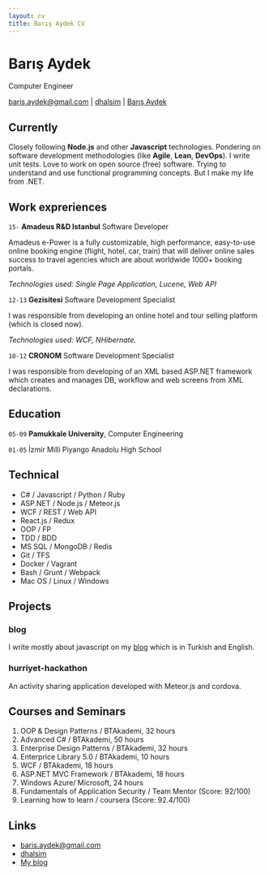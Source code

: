 ```yaml
---
layout: cv
title: Barış Aydek CV
---
```

# Barış Aydek
Computer Engineer

<div id="webaddress">
<a href="mailto:baris.aydek@gmail.com">baris.aydek@gmail.com</a>
|
<i class="fa fa-github"></i> <a href="http://github.com/dhalsim">dhalsim</a>
|
<i class="fa fa-linkedin"></i> <a href="https://www.linkedin.com/in/baris-aydek-39352325">Barış Aydek</a>
</div>

## Currently

Closely following **Node.js** and other **Javascript** technologies. Pondering on software development methodologies (like **Agile**, **Lean**, **DevOps**). I write unit tests. Love to work on open source (free) software. Trying to understand and use functional programming concepts. But I make my life from .NET.

## Work expreriences

`15-`
**Amadeus R&D Istanbul** Software Developer

Amadeus e-Power is a fully customizable, high performance, easy-to-use online booking engine (flight, hotel, car, train) that will deliver online sales success to travel agencies which are about worldwide 1000+ booking portals.

*Technologies used: Single Page Application, Lucene, Web API*

`12-13`
**Gezisitesi** Software Development Specialist

I was responsible from developing an online hotel and tour selling platform (which is closed now).

*Technologies used: WCF, NHibernate.*

`10-12`
**CRONOM** Software Development Specialist

I was responsible from developing of an XML based ASP.NET framework which creates and manages DB, workflow and web screens from XML declarations.

## Education

`05-09`
**Pamukkale University**, Computer Engineering

`01-05`
İzmir Milli Piyango Anadolu High School

## Technical

* C# / Javascript / Python / Ruby
* ASP.NET / Node.js / Meteor.js
* WCF / REST / Web API
* React.js / Redux
* OOP / FP
* TDD / BDD
* MS SQL / MongoDB / Redis
* Git / TFS
* Docker / Vagrant
* Bash / Grunt / Webpack
* Mac OS / Linux / Windows

## Projects

### blog

I write mostly about javascript on my [blog](https://dhalsim.github.io/en) which is in Turkish and English.

### hurriyet-hackathon

An activity sharing application developed with Meteor.js and cordova.

## Courses and Seminars

1. OOP & Design Patterns / BTAkademi, 32 hours
1. Advanced C# / BTAkademi, 50 hours
1. Enterprise Design Patterns / BTAkademi, 32 hours
1. Enterprice Library 5.0 / BTAkademi, 10 hours
1. WCF / BTAkademi, 18 hours
1. ASP.NET MVC Framework / BTAkademi, 18 hours
1. Windows Azure/ Microsoft, 24 hours
1. Fundamentals of Application Security / Team Mentor (Score: 92/100)
1. Learning how to learn / coursera (Score: 92.4/100)

## Links

* <i class="fa fa-envelope"></i> <a href="mailto:baris.aydek@gmail.com">baris.aydek@gmail.com</a><br />
* <i class="fa fa-github"></i> <a href="http://github.com/dhalsim">dhalsim</a><br />
* <i class="fa fa-wordpress"></i> <a href="http://dhalsim.github.io">My blog</a><br />

